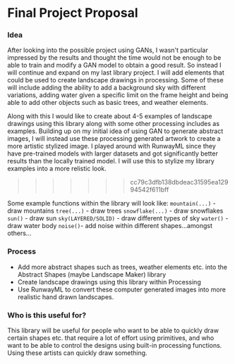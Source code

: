 # Final Project Proposal

### Idea

After looking into the possible project using GANs, I wasn't particular impressed by the results and thought the time would not be enough to be able to train and modify a GAN model to obtain a good result. So instead I will continue and expand on my last library project. I will add elements that could be used to create landscape drawings in processing. Some of these will include adding the ability to add a background sky with different variations, adding water given a specific limit on the frame height and being able to add other objects such as basic trees, and weather elements. 

Along with this I would like to create about 4-5 examples of landscape drawings using this library along with some other processing includes as examples. Building up on my initial idea of using GAN to generate abstract images, I will instead use these processing generated artwork to create a more artistic stylized image. I played around with RunwayML since they have pre-trained models with larger datasets and got significantly better results than the locally trained model. I will use this to stylize my library examples into a more relistic look. 
>>>>>>> cc79c3dfb138dbdeac31595ea12994542f611bff

Some example functions within the library will look like:
`mountain(...)` - draw mountains
`tree(...)` - draw trees
`snowflake(...)` - draw snowflakes
`sun()` - draw sun
`sky(LAYERED/SOLID)` - draw different types of sky
`water()` - draw water body
`noise()`- add noise within different shapes...amongst others...

### Process

- Add more abstract shapes such as trees, weather elements etc. into the Abstract Shapes (maybe Landscape Maker) library
- Create landscape drawings using this library within Processing
- Use RunwayML to convert these computer generated images into more realistic hand drawn landscapes. 

### Who is this useful for?

This library will be useful for people who want to be able to quickly draw certain shapes etc. that require a lot of effort using primitives, and who want to be able to control the designs using built-in processing functions. Using these artists can quickly draw something. 
